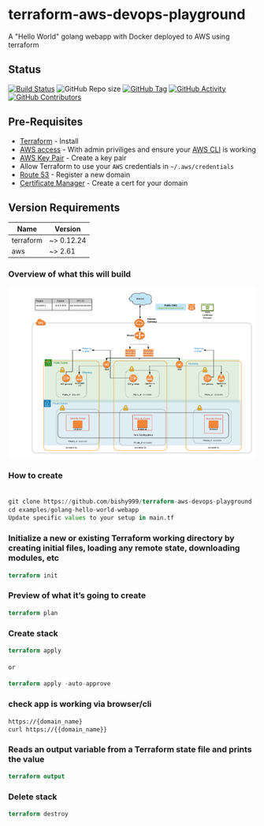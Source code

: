 # terraform-aws-devops-playground
A "Hello World" golang webapp with Docker deployed to AWS using terraform


## Status
[![Build Status](https://travis-ci.com/bishy999/terraform-aws-devops-playground.svg?branch=master)](https://travis-ci.com/bishy999/terraform-aws-devops-playground)
![GitHub Repo size](https://img.shields.io/github/repo-size/bishy999/terraform-aws-devops-playground)
[![GitHub Tag](https://img.shields.io/github/tag/bishy999/terraform-aws-devops-playground.svg)](https://github.com/bishy999/terraform-aws-devops-playground/releases/latest)
[![GitHub Activity](https://img.shields.io/github/commit-activity/m/bishy999/terraform-aws-devops-playground)](https://github.com/bishy999/terraform-aws-devops-playground)
[![GitHub Contributors](https://img.shields.io/github/contributors/bishy999/terraform-aws-devops-playground)](https://github.com/bishy999/terraform-aws-devops-playground)


## Pre-Requisites
   * [Terraform](https://www.terraform.io/) - Install
   * [AWS access](https://console.aws.amazon.com/) - With admin priviliges and ensure your [AWS CLI](http://docs.aws.amazon.com/cli/latest/userguide/installing.html) is working
   * [AWS Key Pair](http://docs.aws.amazon.com/AWSEC2/latest/UserGuide/ec2-key-pairs.html) - Create a key pair
   * Allow Terraform to use your `AWS` credentials in `~/.aws/credentials`
   * [Route 53](https://docs.aws.amazon.com/Route53/latest/DeveloperGuide/registrar.html)  - Register a new domain
   * [Certificate Manager](https://aws.amazon.com/certificate-manager/) - Create a cert for your domain



## Version Requirements
| Name | Version |
|------|---------|
| terraform | ~> 0.12.24 |
| aws | ~> 2.61 |


### Overview of what this will build
![](images/DevopsPlayGround.png)


### How to create
```terraform

git clone https://github.com/bishy999/terraform-aws-devops-playground .
cd examples/golang-hello-world-webapp
Update specific values to your setup in main.tf
```

### Initialize a new or existing Terraform working directory by creating initial files, loading any remote state, downloading modules, etc
```terraform
terraform init
```

### Preview of what it’s  going to create
```terraform
terraform plan
```


### Create stack
```terraform
terraform apply 

or

terraform apply -auto-approve
```


### check app is working via browser/cli
 
```
https://{domain_name}
curl https://{{domain_name}}
```

### Reads an output variable from a Terraform state file and prints the value
```terraform
terraform output 
```

### Delete stack
```terraform
terraform destroy
```
